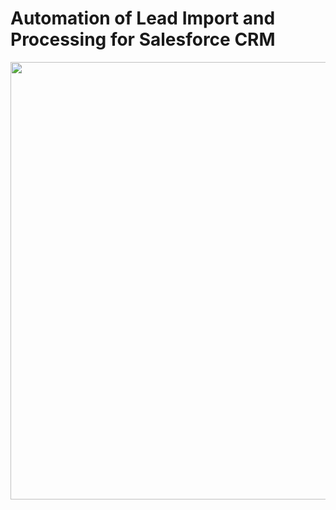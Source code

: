 # Automation of Lead Import and Processing for Salesforce CRM

<div align="center">
<img src="https://github.com/CamilaDeAlm/Automation-of-Lead-Import-and-Processing-for-Salesforce-CRM/assets/121510557/8de5dd5b-3928-4fe4-93fc-ac6b64eb2843" width="700px" />
</div>


